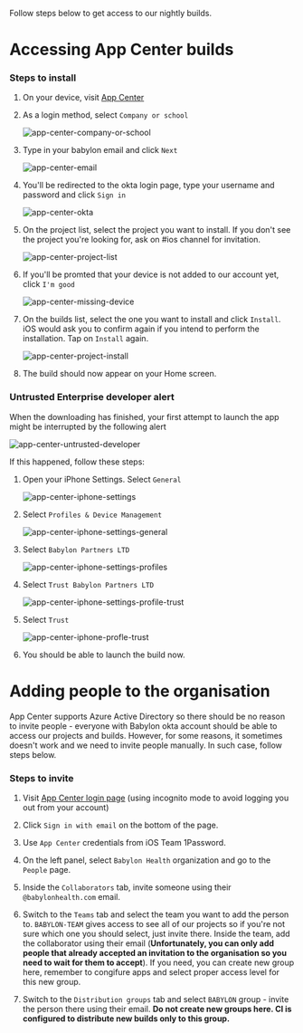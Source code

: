 Follow steps below to get access to our nightly builds.

# Accessing App Center builds

### Steps to install
1. On your device, visit [App Center](http://appcenter.ms/apps)

2. As a login method, select `Company or school`

	![app-center-company-or-school](./Assets/app-center/company-or-school.png)

3. Type in your babylon email and click `Next`

	![app-center-email](./Assets/app-center/email.png)

4. You'll be redirected to the okta login page, type your username and password and click `Sign in`

	![app-center-okta](./Assets/app-center/okta.png)

5. On the project list, select the project you want to install. If you don't see the project you're looking for, ask on #ios channel for invitation.

	![app-center-project-list](./Assets/app-center/project-list.png)

6. If you'll be promted that your device is not added to our account yet, click `I'm good`

	![app-center-missing-device](./Assets/app-center/missing-device.jpg)

7. On the builds list, select the one you want to install and click `Install`. iOS would ask you to confirm again if you intend to perform the installation. Tap on `Install` again.

	![app-center-project-install](./Assets/app-center/project-install.jpg)

8. The build should now appear on your Home screen.

### Untrusted Enterprise developer alert
When the downloading has finished, your first attempt to launch the app might be interrupted by the following alert

![app-center-untrusted-developer](./Assets/app-center/untrusted-developer.png)

If this happened, follow these steps:

1. Open your iPhone Settings. Select `General`

	![app-center-iphone-settings](./Assets/app-center/iphone-settings.png)

2. Select `Profiles & Device Management`

	![app-center-iphone-settings-general](./Assets/app-center/iphone-settings-general.png)

3. Select `Babylon Partners LTD`

	![app-center-iphone-settings-profiles](./Assets/app-center/iphone-settings-profiles.png)

4. Select `Trust Babylon Partners LTD`

	![app-center-iphone-settings-profile-trust](./Assets/app-center/iphone-settings-profile-trust.png)

5. Select `Trust`

	![app-center-iphone-profle-trust](./Assets/app-center/iphone-profle-trust.png)

6. You should be able to launch the build now.


# Adding people to the organisation
App Center supports Azure Active Directory so there should be no reason to invite people - everyone with Babylon okta account should be able to access our projects and builds. However, for some reasons, it sometimes doesn't work and we need to invite people manually. In such case, follow steps below.

### Steps to invite

1. Visit [App Center login page](https://appcenter.ms/sign-in) (using incognito mode to avoid logging you out from your account)

2. Click `Sign in with email` on the bottom of the page.

3. Use `App Center` credentials from iOS Team 1Password.

4. On the left panel, select `Babylon Health` organization and go to the `People` page.

5. Inside the `Collaborators` tab, invite someone using their `@babylonhealth.com` email.

6. Switch to the `Teams` tab and select the team you want to add the person to. `BABYLON-TEAM` gives access to see all of our projects so if you're not sure which one you should select, just invite there. Inside the team, add the collaborator using their email (**Unfortunately, you can only add people that already accepted an invitation to the organisation so you need to wait for them to accept**). If you need, you can create new group here, remember to congifure apps and select proper access level for this new group.

7. Switch to the `Distribution groups` tab and select `BABYLON` group - invite the person there using their email. **Do not create new groups here. CI is configured to distribute new builds only to this group.**
